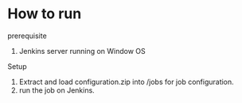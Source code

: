 # How to run
prerequisite 
1. Jenkins server running on Window OS

Setup
1. Extract and load configuration.zip into <your Jenkins path>/jobs for job configuration.
2. run the job on Jenkins.
